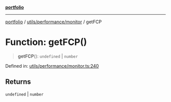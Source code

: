 [**portfolio**](../../../../README.md)

***

[portfolio](../../../../modules.md) / [utils/performance/monitor](../README.md) / getFCP

# Function: getFCP()

> **getFCP**(): `undefined` \| `number`

Defined in: [utils/performance/monitor.ts:240](https://github.com/tnorlund/Portfolio/blob/16ff5b010f7345be5848c350fe0b629806745794/portfolio/utils/performance/monitor.ts#L240)

## Returns

`undefined` \| `number`
